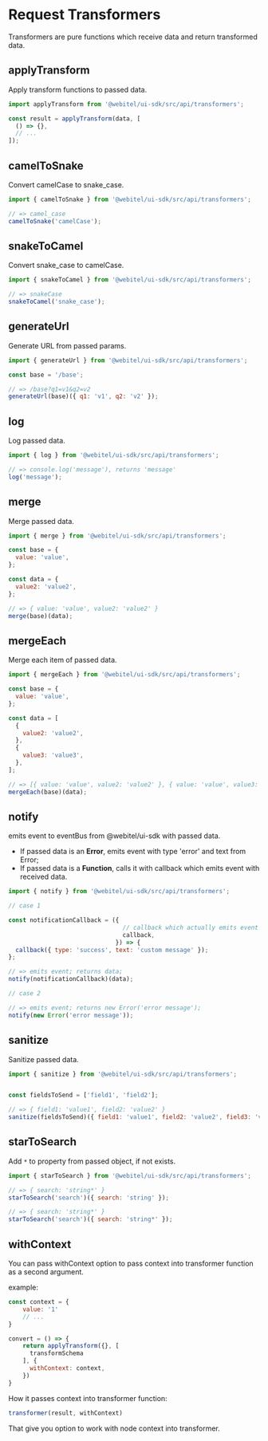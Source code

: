 # Request Transformers

Transformers are pure functions which receive data and return transformed data.

## applyTransform

Apply transform functions to passed data.

```js
import applyTransform from '@webitel/ui-sdk/src/api/transformers';

const result = applyTransform(data, [
  () => {},
  // ...
]);
```

## camelToSnake

Convert camelCase to snake_case.

```js
import { camelToSnake } from '@webitel/ui-sdk/src/api/transformers';

// => camel_case
camelToSnake('camelCase');
```

## snakeToCamel

Convert snake_case to camelCase.

```js
import { snakeToCamel } from '@webitel/ui-sdk/src/api/transformers';

// => snakeCase
snakeToCamel('snake_case');
```

## generateUrl

Generate URL from passed params.

```js
import { generateUrl } from '@webitel/ui-sdk/src/api/transformers';

const base = '/base';

// => /base?q1=v1&q2=v2
generateUrl(base)({ q1: 'v1', q2: 'v2' });
```

## log

Log passed data.

```js
import { log } from '@webitel/ui-sdk/src/api/transformers';

// => console.log('message'), returns 'message'
log('message');
```

## merge

Merge passed data.

```js
import { merge } from '@webitel/ui-sdk/src/api/transformers';

const base = {
  value: 'value',
};

const data = {
  value2: 'value2',
};

// => { value: 'value', value2: 'value2' }
merge(base)(data);
```

## mergeEach

Merge each item of passed data.

```js
import { mergeEach } from '@webitel/ui-sdk/src/api/transformers';

const base = {
  value: 'value',
};

const data = [
  {
    value2: 'value2',
  },
  {
    value3: 'value3',
  },
];

// => [{ value: 'value', value2: 'value2' }, { value: 'value', value3: 'value3' }]
mergeEach(base)(data);
```

## notify

emits event to eventBus from @webitel/ui-sdk with passed data.

- If passed data is an **Error**, emits event with type 'error' and text from Error;
- If passed data is a **Function**, calls it with callback which emits event with received data.

```js
import { notify } from '@webitel/ui-sdk/src/api/transformers';

// case 1

const notificationCallback = ({
                                // callback which actually emits event with received
                                callback, 
                              }) => {
  callback({ type: 'success', text: 'custom message' });
};

// => emits event; returns data;
notify(notificationCallback)(data);

// case 2

// => emits event; returns new Error('error message');
notify(new Error('error message'));
```

## sanitize

Sanitize passed data.

```js
import { sanitize } from '@webitel/ui-sdk/src/api/transformers';


const fieldsToSend = ['field1', 'field2'];

// => { field1: 'value1', field2: 'value2' }
sanitize(fieldsToSend)({ field1: 'value1', field2: 'value2', field3: 'value3' });
```

## starToSearch

Add `*` to property from passed object, if not exists.

```js
import { starToSearch } from '@webitel/ui-sdk/src/api/transformers';

// => { search: 'string*' }
starToSearch('search')({ search: 'string' });

// => { search: 'string*' }
starToSearch('search')({ search: 'string*' });
```

## withContext

You can pass withContext option to pass context into transformer function as a second argument.

example:
```js
const context = {
    value: '1'
    // ...
}

convert = () => {
    return applyTransform({}, [
      transformSchema
    ], {
      withContext: context,
    })
}
```

How it passes context into transformer function:
```js
transformer(result, withContext)
```
That give you option to work with node context into transformer.
